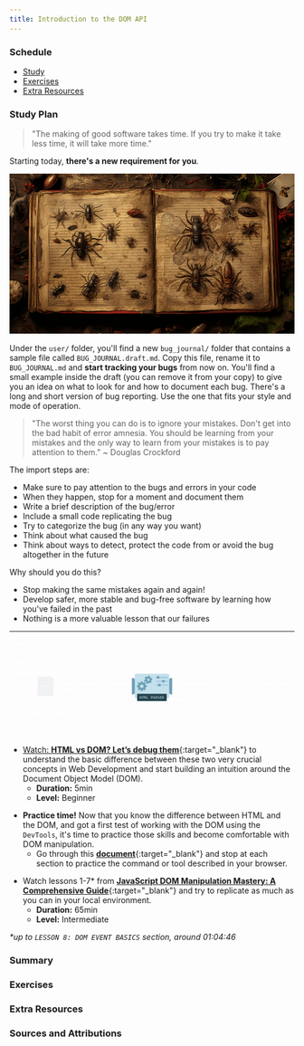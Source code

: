 ```yaml
---
title: Introduction to the DOM API
---
```


### Schedule

  - [Study](#study-plan)
  - [Exercises](#exercises)
  - [Extra Resources](#extra-resources)

### Study Plan

  > "The making of good software takes time.
  > If you try to make it take less time, it will take more time."

  Starting today, **there's a new requirement for you**. 

  ![](./assets/bug_journal.png)
    
  Under the `user/` folder, you'll find a new `bug_journal/` folder that contains a sample file called `BUG_JOURNAL.draft.md`.  Copy this file, rename it to `BUG_JOURNAL.md` and **start tracking your bugs** from now on. You'll find a small example inside the draft (you can remove it from your copy) to give you an idea on what to look for and how to document each bug. There's a long and short version of bug reporting. Use the one that fits your style and mode of operation.

  > "The worst thing you can do is to ignore your mistakes. Don't get into the bad habit of error amnesia. You should be learning from your mistakes and the only way to learn from your mistakes is to pay attention to them." ~ Douglas Crockford

  The import steps are:

  - Make sure to pay attention to the bugs and errors in your code
  - When they happen, stop for a moment and document them
  - Write a brief description of the bug/error
  - Include a small code replicating the bug 
  - Try to categorize the bug (in any way you want)
  - Think about what caused the bug
  - Think about ways to detect, protect the code from or avoid the bug altogether in the future

  Why should you do this?

  - Stop making the same mistakes again and again!
  - Develop safer, more stable and bug-free software by learning how you've failed in the past
  - Nothing is a more valuable lesson that our failures 

  ---

  ![](./assets/HTML-to-DOM-Building.gif)

  - [Watch: **HTML vs DOM? Let’s debug them**](https://www.youtube.com/watch?v=J-02VNxE7lE){:target="_blank"} to understand the basic difference between these two very crucial concepts in Web Development and start building an intuition around the Document Object Model (DOM).
    - **Duration:** 5min
    - **Level:** Beginner

  <!-- SGEN:META:PROGRESS:task=Complete the interactive tutorials at 'Get started with viewing and changing the DOM' -->
  - **Practice time!** Now that you know the difference between HTML and the DOM, and got a first test of working with the DOM using the `DevTools`, it's time to practice those skills and become comfortable with DOM manipulation.
    - Go through this [**document**](https://developer.chrome.com/docs/devtools/dom/){:target="_blank"} and stop at each section to practice the command or tool described in your browser.
  
  <!-- TODO: Integrate into the curriculum (as a Module?): https://github.com/GoogleChrome/developer.chrome.com/blob/main/site/en/docs/devtools/dom/index.md -->
  <!-- TODO: Convert interactive tutorial steps into progress steps -->

  <!-- TODO: Review + Add Practice -->
  - Watch lessons 1-7* from [**JavaScript DOM Manipulation Mastery: A Comprehensive Guide**](https://www.youtube.com/watch?v=BGkc6dKUZ84){:target="_blank"} and try to replicate as much as you can in your local environment.
    - **Duration:** 65min
    - **Level:** Intermediate

  _*up to `LESSON 8: DOM EVENT BASICS` section, around 01:04:46_

### Summary

### Exercises

  <!-- SGEN:META:PROGRESS:task=Watch and replicate 'Lesson 1 - What is the DOM' part from the 'JavaScript DOM Manipulation Mastery' video -->

  <!-- SGEN:META:PROGRESS:task=Watch and replicate 'Lesson 2 - Getting the Elements in the DOM' part from the 'JavaScript DOM Manipulation Mastery' video -->

  <!-- SGEN:META:PROGRESS:task=Watch and replicate 'Lesson 3 - Querying the Document' part from the 'JavaScript DOM Manipulation Mastery' video -->

  <!-- SGEN:META:PROGRESS:task=Watch and replicate 'Lesson 4 - Creating and adding elements' part from the 'JavaScript DOM Manipulation Mastery' video -->

  <!-- SGEN:META:PROGRESS:task=Watch and replicate 'Lesson 5 - Removing Elements' part from the 'JavaScript DOM Manipulation Mastery' video -->

  <!-- SGEN:META:PROGRESS:task=Watch and replicate 'Lesson 6 - Modifying Elements Classes' part from the 'JavaScript DOM Manipulation Mastery' video -->

  <!-- SGEN:META:PROGRESS:task=Watch and replicate 'Lesson 7 - Working with Attributes' part from the 'JavaScript DOM Manipulation Mastery' video -->

### Extra Resources

### Sources and Attributions